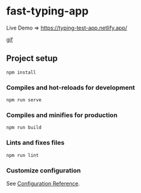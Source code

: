 # fast-typing-app

Live Demo => https://typing-test-app.netlify.app/

[gif](src\assets\Video_21-07-26_23-18-06.gif)

## Project setup

```
npm install
```

### Compiles and hot-reloads for development

```
npm run serve
```

### Compiles and minifies for production

```
npm run build
```

### Lints and fixes files

```
npm run lint
```

### Customize configuration

See [Configuration Reference](https://cli.vuejs.org/config/).
